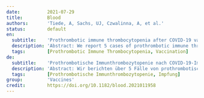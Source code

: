 ```yaml
---
date:          2021-07-29
title:         Blood
authors:       'Tiede, A, Sachs, UJ, Czwalinna, A, et al.'
status:        default
en:
  subtitle:    'Prothrombotic immune thrombocytopenia after COVID-19 vaccination'
  description: 'Abstract: We report 5 cases of prothrombotic immune thrombocytopenia after exposure to the ChAdOx1 vaccine (AZD1222, Vaxzevria) against severe acute respiratory syndrome coronavirus 2 (SARS-CoV-2). Patients presented 5 to 11 days after first vaccination. The spectrum of clinical manifestations included cerebral venous sinus thrombosis, splanchnic vein thrombosis, arterial cerebral thromboembolism, and thrombotic microangiopathy. All patients had thrombocytopenia and markedly elevated D-dimer. Autoantibodies against platelet factor 4 (PF4) were detected in all patients, although they had never been exposed to heparin. Immunoglobulin from patient sera bound to healthy donor platelets in an AZD1222-dependent manner, suppressed by heparin. Aggregation of healthy donor platelets by patient sera was demonstrated in the presence of buffer or AZD1222 and was also suppressed by heparin. Anticoagulation alone or in combination with eculizumab or intravenous immunoglobulin (IVIG) resolved the pathology in 3 patients. Two patients had thromboembolic events despite anticoagulation at a time when platelets were increasing after IVIG. In summary, an unexpected autoimmune prothrombotic disorder is described after vaccination with AZD1222. It is characterized by thrombocytopenia and anti-PF4 antibodies binding to platelets in AZD1222-dependent manner. Initial clinical experience suggests a risk of unusual and severe thromboembolic events.'
  tags:        [Prothrombotic Immune Thrombocytopenia, Vaccination]
de:
  subtitle:    'Prothrombotische Immunthrombozytopenie nach COVID-19-Impfung'
  description: 'Abstract: Wir berichten über 5 Fälle von prothrombotischer Immunthrombozytopenie nach Exposition gegenüber dem ChAdOx1-Impfstoff (AZD1222, Vaxzevria) gegen das schwere akute respiratorische Syndrom Coronavirus 2 (SARS-CoV-2). Die Patienten stellten sich 5 bis 11 Tage nach der ersten Impfung vor. Das Spektrum der klinischen Manifestationen umfasste eine zerebrale Venensinusthrombose, eine splanchische Venenthrombose, eine arterielle zerebrale Thromboembolie und eine thrombotische Mikroangiopathie. Alle Patienten hatten eine Thrombozytopenie und deutlich erhöhte D-Dimere. Bei allen Patienten wurden Autoantikörper gegen den Thrombozytenfaktor 4 (PF4) nachgewiesen, obwohl sie nie mit Heparin behandelt worden waren. Immunglobuline aus Patientenseren banden an gesunde Spenderthrombozyten in einer AZD1222-abhängigen Weise, die durch Heparin unterdrückt wurde. Die Aggregation von gesunden Spenderplättchen durch Patientenseren wurde in Gegenwart von Puffer oder AZD1222 nachgewiesen und ebenfalls durch Heparin unterdrückt. Die Antikoagulation allein oder in Kombination mit Eculizumab oder intravenösem Immunglobulin (IVIG) führte bei 3 Patienten zur Behebung der Pathologie. Bei zwei Patienten kam es trotz Antikoagulation zu thromboembolischen Ereignissen, und zwar zu einem Zeitpunkt, als die Thrombozytenzahl nach IVIG anstieg. Zusammenfassend wird eine unerwartete autoimmune prothrombotische Störung nach einer Impfung mit AZD1222 beschrieben. Sie ist gekennzeichnet durch Thrombozytopenie und Anti-PF4-Antikörper, die sich in Abhängigkeit von AZD1222 an Thrombozyten binden. Erste klinische Erfahrungen deuten auf ein Risiko für ungewöhnliche und schwere thromboembolische Ereignisse hin.' 
  tags:        [Prothrombotische Immunthrombozytopenie, Impfung]
group:         'Vaccines'
credit:        https://doi.org/10.1182/blood.2021011958
---
```

